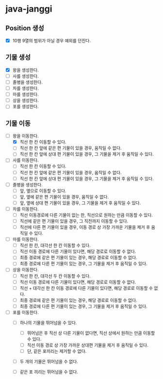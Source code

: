 # java-janggi

## Position 생성
- [x] 10행 9열의 범위가 아닐 경우 예외를 던진다.

## 기물 생성
- [x] 왕을 생성한다.
- [ ] 사를 생성한다.
- [ ] 졸병을 생성한다.
- [ ] 차를 생성한다.
- [ ] 마를 생성한다.
- [ ] 상을 생성한다.
- [ ] 포를 생성한다.

## 기물 이동
- [ ] 왕을 이동한다.
    - [x] 직선 한 칸 이동할 수 있다.
    - [ ] 직선 한 칸 앞에 같은 편 기물이 있을 경우, 움직일 수 없다.
    - [ ] 직선 한 칸 앞에 상대 편 기물이 있을 경우, 그 기물을 제거 후 움직일 수 있다.
- [ ] 사를 이동한다.
    - [ ] 직선 한 칸 이동할 수 있다.
    - [ ] 직선 한 칸 앞에 같은 편 기물이 있을 경우, 움직일 수 없다.
    - [ ] 직선 한 칸 앞에 상대 편 기물이 있을 경우, 그 기물을 제거 후 움직일 수 있다.
- [ ] 졸병을 생성한다.
    - [ ] 앞, 옆으로 이동할 수 있다.
    - [ ] 앞, 옆에 같은 편 기물이 있을 경우, 움직일 수 없다.
    - [ ] 앞, 옆에 상대 편 기물이 있을 경우, 그 기물을 제거 후 움직일 수 있다.
- [ ] 차를 이동한다.
    - [ ] 직선 이동경로에 다른 기물이 없는 한, 직선으로 원하는 만큼 이동할 수 있다.
    - [ ] 직선에 같은 편 기물이 있을 경우, 그 직전까지 이동할 수 있다.
    - [ ] 직선에 다른 편 기물이 있을 경우, 이동 경로 상 가장 가까운 기물을 제거 후 움직일 수 있다.
- [ ] 마를 이동한다.
    - [ ] 직선 한 칸, 대각선 한 칸 이동할 수 있다.
    - [ ] 직선 이동 경로에 다른 기물이 있다면, 해당 경로로 이동할 수 없다.
    - [ ] 최종 경로에 같은 편 기물이 있는 경우, 해당 경로로 이동할 수 없다.
    - [ ] 최종 경로에 다른 편 기물이 있는 경우, 그 기물을 제거 후 움직일 수 있다.
- [ ] 상을 이동한다.
    - [ ] 직선 한 칸, 대각선 두 칸 이동할 수 있다.
    - [ ] 직선 이동 경로에 다른 기물이 있다면, 해당 경로로 이동할 수 없다.
    - [ ] 직선 + 대각선 한 칸 이동 경로에 다른 기물이 있다면, 해당 경로로 이동할 수 없다.
    - [ ] 최종 경로에 같은 편 기물이 있는 경우, 해당 경로로 이동할 수 없다.
    - [ ] 최종 경로에 다른 편 기물이 있는 경우, 그 기물을 제거 후 움직일 수 있다.
- [ ] 포를 이동한다.
    - [ ] 하나의 기물을 뛰어넘을 수 있다.
        - [ ] 뛰어넘은 후 직선 상 다른 기물이 없다면, 직선 상에서 원하는 만큼 이동할 수 있다.
        - [ ] 직선 이동 경로 상 가장 가까운 상대편 기물을 제거 후 움직일 수 있다.
        - [ ] 단, 같은 포끼리는 제거할 수 없다.
    - [ ] 두 개의 기물은 뛰어넘을 수 없다.
    - [ ] 같은 포 끼리는 뛰어넘을 수 없다.

